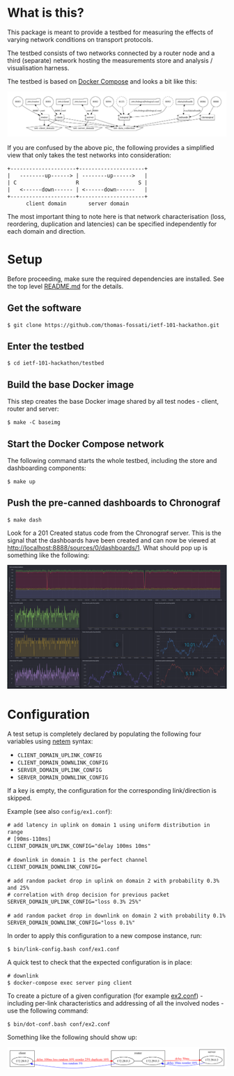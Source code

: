 # What is this?

This package is meant to provide a testbed for measuring the effects of varying network conditions on transport protocols.

The testbed consists of two networks connected by a router node and a third (separate) network hosting the measurements store and analysis / visualisation harness.

The testbed is based on [Docker Compose](docker-compose.yml) and looks a bit like this:

![Alt text](pics/docker-compose.png?raw=true "docker compose network")

If you are confused by the above pic, the following provides a simplified view that only takes the test networks into consideration:

```
+---------------------+---------------------+
|   --------up------> | --------up------>   |
| C                   R                   S |
|   <------down------ | <------down------   |
+---------------------+---------------------+
      client domain       server domain
```

The most important thing to note here is that network characterisation (loss, reordering, duplication and latencies) can be specified independently for each domain and direction.

# Setup

Before proceeding, make sure the required dependencies are installed.  See the top level [README.md](../README.md) for the details.

## Get the software
```
$ git clone https://github.com/thomas-fossati/ietf-101-hackathon.git
```

## Enter the testbed
```
$ cd ietf-101-hackathon/testbed
```

## Build the base Docker image
This step creates the base Docker image shared by all test nodes - client, router and server:
```
$ make -C baseimg
```

## Start the Docker Compose network
The following command starts the whole testbed, including the store and dashboarding components:
```
$ make up
```

## Push the pre-canned dashboards to Chronograf
```
$ make dash
```
Look for a 201 Created status code from the Chronograf server.  This is the signal that the dashboards have been created and can now be viewed at [http://localhost:8888/sources/0/dashboards/1](http://localhost:8888/sources/0/dashboards/1).  What should pop up is something like the following:

![Alt text](pics/dashboards.png?raw=true "pre-canned dashboards")


# Configuration

A test setup is completely declared by populating the following four variables using [netem](https://wiki.linuxfoundation.org/networking/netem) syntax:

- `CLIENT_DOMAIN_UPLINK_CONFIG`
- `CLIENT_DOMAIN_DOWNLINK_CONFIG`
- `SERVER_DOMAIN_UPLINK_CONFIG`
- `SERVER_DOMAIN_DOWNLINK_CONFIG`

If a key is empty, the configuration for the corresponding link/direction is skipped.

Example (see also `config/ex1.conf`):
```
# add latency in uplink on domain 1 using uniform distribution in range
# [90ms-110ms]
CLIENT_DOMAIN_UPLINK_CONFIG="delay 100ms 10ms"

# downlink in domain 1 is the perfect channel
CLIENT_DOMAIN_DOWNLINK_CONFIG=

# add random packet drop in uplink on domain 2 with probability 0.3% and 25%
# correlation with drop decision for previous packet
SERVER_DOMAIN_UPLINK_CONFIG="loss 0.3% 25%"

# add random packet drop in downlink on domain 2 with probability 0.1%
SERVER_DOMAIN_DOWNLINK_CONFIG="loss 0.1%"
```

In order to apply this configuration to a new compose instance, run:
```
$ bin/link-config.bash conf/ex1.conf
```

A quick test to check that the expected configuration is in place:
```
# downlink
$ docker-compose exec server ping client
```

To create a picture of a given configuration (for example [ex2.conf](conf/ex2.conf)) - including per-link characteristics and addressing of all the involved nodes - use the following command:
```
$ bin/dot-conf.bash conf/ex2.conf
```

Something like the following should show up:

![Alt text](pics/ex2.conf.png?raw=true "configuration pic")
